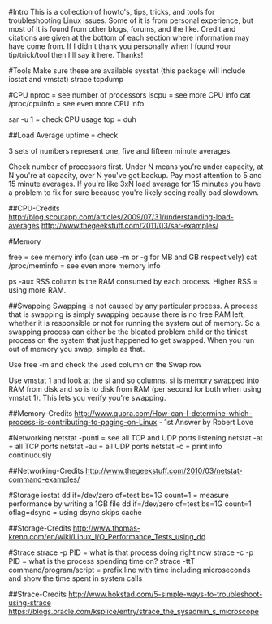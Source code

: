 #Intro
This is a collection of howto's, tips, tricks, and tools for troubleshooting Linux issues.  Some of it is from personal experience, but most of it is found from other blogs, forums, and the like.  Credit and citations are given at the bottom of each section where information may have come from.  If I didn't thank you personally when I found your tip/trick/tool then I'll say it here.  Thanks!

#Tools
Make sure these are available
sysstat (this package will include iostat and vmstat)
strace
tcpdump

#CPU
nproc = see number of processors
lscpu = see more CPU info
cat /proc/cpuinfo = see even more CPU info

sar -u 1 = check CPU usage
top = duh

##Load Average
uptime = check

3 sets of numbers represent one, five and fifteen minute averages.

Check number of processors first.  Under N means you're under capacity, at N you're at capacity, over N you've got backup.  Pay most attention to 5 and 15 minute averages.  If you're like 3xN load average for 15 minutes you have a problem to fix for sure because you're likely seeing really bad slowdown.

##CPU-Credits
http://blog.scoutapp.com/articles/2009/07/31/understanding-load-averages
http://www.thegeekstuff.com/2011/03/sar-examples/

#Memory

free = see memory info (can use -m or -g for MB and GB respectively)
cat /proc/meminfo = see even more memory info

ps -aux 
RSS column is the RAM consumed by each process.  Higher RSS = using more RAM.

##Swapping
Swapping is not caused by any particular process.  A process that is swapping is simply swapping because there is no free RAM left, whether it is responsible or not for running the system out of memory.  So a swapping process can either be the bloated problem child or the tiniest process on the system that just happened to get swapped.  When you run out of memory you swap, simple as that.

Use free -m and check the used column on the Swap row

Use vmstat 1 and look at the si and so columns.  si is memory swapped into RAM from disk and so is to disk from RAM (per second for both when using vmstat 1).  This lets you verify you're swapping.

##Memory-Credits
http://www.quora.com/How-can-I-determine-which-process-is-contributing-to-paging-on-Linux - 1st Answer by Robert Love

#Networking
netstat -puntl = see all TCP and UDP ports listening
netstat -at = all TCP ports
netstat -au = all UDP ports
netstat -c = print info continuously

##Networking-Credits
http://www.thegeekstuff.com/2010/03/netstat-command-examples/ 

#Storage
iostat
dd if=/dev/zero of=test bs=1G count=1 = measure performance by writing a 1GB file
dd if=/dev/zero of=test bs=1G count=1 oflag=dsync = using dsync skips cache

##Storage-Credits
http://www.thomas-krenn.com/en/wiki/Linux_I/O_Performance_Tests_using_dd

#Strace
strace -p PID = what is that process doing right now
strace -c -p PID = what is the process spending time on?
strace -ttT command/program/script = prefix line with time including microseconds and show the time spent in system calls

##Strace-Credits
http://www.hokstad.com/5-simple-ways-to-troubleshoot-using-strace
https://blogs.oracle.com/ksplice/entry/strace_the_sysadmin_s_microscope
